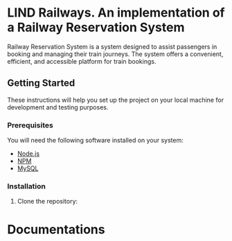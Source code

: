 # LIND Railways. An implementation of a Railway Reservation System

Railway Reservation System is a system designed to assist passengers in booking and managing their train journeys. The system offers a convenient, efficient, and accessible platform for train bookings.

## Getting Started

These instructions will help you set up the project on your local machine for development and testing purposes.

### Prerequisites

You will need the following software installed on your system:

- [Node.js](https://nodejs.org/)
- [NPM](https://www.npmjs.com/)
- [MySQL](https://www.mysql.com/)

### Installation

1. Clone the repository:

# Documentations
